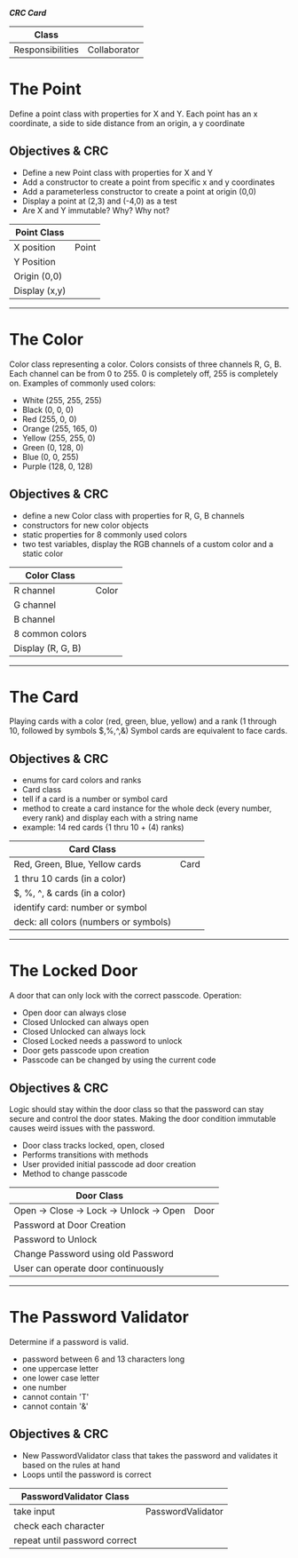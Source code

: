 ﻿***CRC Card***

| Class            |              |
|------------------|--------------|
| Responsibilities | Collaborator |

# The Point

Define a point class with properties for X and Y. Each point has an x coordinate, a side to side distance from an
origin, a y coordinate

## Objectives & CRC

- Define a new Point class with properties for X and Y
- Add a constructor to create a point from specific x and y coordinates
- Add a parameterless constructor to create a point at origin (0,0)
- Display a point at (2,3) and (-4,0) as a test
- Are X and Y immutable? Why? Why not?

| Point Class   |       |
|---------------|-------|
| X position    | Point |
| Y Position    |       |
| Origin (0,0)  |       |
| Display (x,y) |       |

---

# The Color

Color class representing a color. Colors consists of three channels R, G, B. Each channel can be from 0 to 255. 0 is
completely off, 255 is completely on. Examples of commonly used colors:

- White (255, 255, 255)
- Black (0, 0, 0)
- Red (255, 0, 0)
- Orange (255, 165, 0)
- Yellow (255, 255, 0)
- Green (0, 128, 0)
- Blue (0, 0, 255)
- Purple (128, 0, 128)

## Objectives & CRC

- define a new Color class with properties for R, G, B channels
- constructors for new color objects
- static properties for 8 commonly used colors
- two test variables, display the RGB channels of a custom color and a static color

| Color Class       |       |
|-------------------|-------|
| R channel         | Color |
| G channel         |       |
| B channel         |       |
| 8 common colors   |       |
| Display (R, G, B) |       |

---

# The Card

Playing cards with a color (red, green, blue, yellow) and a rank (1 through 10, followed by symbols $,%,^,&) Symbol
cards are equivalent to face cards.

## Objectives & CRC

- enums for card colors and ranks
- Card class
- tell if a card is a number or symbol card
- method to create a card instance for the whole deck (every number, every rank) and display each with a string name
- example: 14 red cards {1 thru 10 + (4) ranks)

| Card Class                            |      |
|---------------------------------------|------|
| Red, Green, Blue, Yellow cards        | Card |
| 1 thru 10 cards (in a color)          |      |
| $, %, ^, & cards (in a color)         |      |
| identify card: number or symbol       |      |
| deck: all colors (numbers or symbols) |      |

---

# The Locked Door

A door that can only lock with the correct passcode. Operation:

- Open door can always close
- Closed Unlocked can always open
- Closed Unlocked can always lock
- Closed Locked needs a password to unlock
- Door gets passcode upon creation
- Passcode can be changed by using the current code

## Objectives & CRC
Logic should stay within the door class so that the password can stay secure and control the door states.  Making the door condition immutable causes weird issues with the password.

- Door class tracks locked, open, closed
- Performs transitions with methods
- User provided initial passcode ad door creation
- Method to change passcode

| Door Class                              |      |
|-----------------------------------------|------|
| Open -> Close -> Lock -> Unlock -> Open | Door |
| Password at Door Creation               |      |
| Password to Unlock                      |      |
| Change Password using old Password      |      |
| User can operate door continuously      |      |

---

# The Password Validator

Determine if a password is valid.
- password between 6 and 13 characters long
- one uppercase letter
- one lower case letter
- one number
- cannot contain 'T'
- cannot contain '&'
 
## Objectives & CRC
- New PasswordValidator class that takes the password and validates it based on the rules at hand
- Loops until the password is correct

| PasswordValidator Class       |                   |
|-------------------------------|-------------------|
| take input                    | PasswordValidator |
|  check each character         |                   |
| repeat until password correct |                   |



